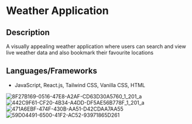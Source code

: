 # Weather Application

## Description
A visually appealing weather application where users can search and view live weather data and also bookmark their favourite locations 

## Languages/Frameworks
* JavaScript, React.js, Tailwind CSS, Vanilla CSS, HTML

![8F27B169-0516-47E8-A2AF-CD63D30A5760_1_201_a](https://github.com/user-attachments/assets/f4187282-7c59-4b79-93a0-e6cd3dcd3d85)
![442C9F61-CF20-4B34-A4DD-DF5AE56B778F_1_201_a](https://github.com/user-attachments/assets/8945122c-98d3-481b-84f8-8541fdc3cc0d)
![471A6EBF-474F-430B-AA51-D42CDAA7AA55](https://github.com/user-attachments/assets/f0213247-03f8-4b13-9318-9e60ea30819e)
![59D04491-6500-41F2-AC52-93971865D261](https://github.com/user-attachments/assets/ebed51d9-a049-4d40-886a-2155a51e2da9)
